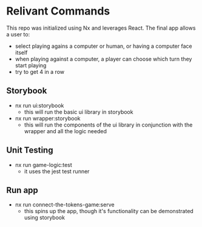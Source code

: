 # Relivant Commands

This repo was initialized using Nx and leverages React. The final app allows a user to:
- select playing agains a computer or human, or having a computer face itself
- when playing against a computer, a player can choose which turn they start playing
- try to get 4 in a row
## Storybook

- nx run ui:storybook
  - this will run the basic ui library in storybook
- nx run wrapper:storybook
  - this will run the components of the ui library in conjunction with the wrapper and all the logic needed

## Unit Testing

- nx run game-logic:test
  - it uses the jest test runner

## Run app

- nx run connect-the-tokens-game:serve
  - this spins up the app, though it's functionality can be demonstrated using storybook